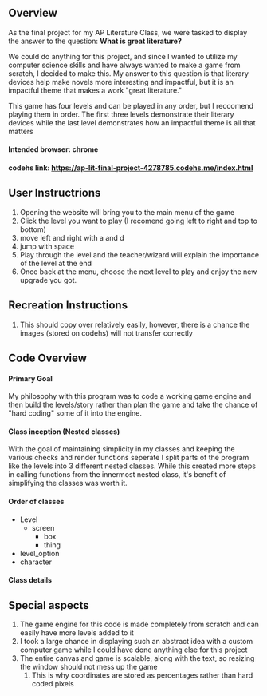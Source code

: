 ## Overview
As the final project for my AP Literature Class, we were tasked to display the answer to the question: **What is great literature?**

We could do anything for this project, and since I wanted to utilize my computer science skills and have always wanted to make a game from scratch, I decided to make this. My answer to this question is that literary devices help make novels more interesting and impactful, but it is an impactful theme that makes a work "great literature."

This game has four levels and can be played in any order, but I reccomend playing them in order. The first three levels demonstrate their literary devices while the last level demonstrates how an impactful theme is all that matters

#### Intended browser: chrome
#### codehs link: https://ap-lit-final-project-4278785.codehs.me/index.html

## User Instructrions
1. Opening the website will bring you to the main menu of the game
2. Click the level you want to play (I recomend going left to right and top to bottom)
3. move left and right with a and d
4. jump with space
5. Play through the level and the teacher/wizard will explain the importance of the level at the end
6. Once back at the menu, choose the next level to play and enjoy the new upgrade you got.

## Recreation Instructions
1. This should copy over relatively easily, however, there is a chance the images (stored on codehs) will not transfer correctly

## Code Overview
#### Primary Goal
My philosophy with this program was to code a working game engine and then build the levels/story rather than plan the game and take the chance of "hard coding" some of it into the engine.

#### Class inception (Nested classes)
With the goal of maintaining simplicity in my classes and keeping the various checks and render functions seperate I split parts of the program like the levels into 3 different nested classes. While this created more steps in calling functions from the innermost nested class, it's benefit of simplifying the classes was worth it.

#### Order of classes

- Level
   - screen
     - box
     - thing
- level_option
- character

#### Class details



## Special aspects
1. The game engine for this code is made completely from scratch and can easily have more levels added to it
2. I took a large chance in displaying such an abstract idea with a custom computer game while I could have done anything else for this project
3. The entire canvas and game is scalable, along with the text, so resizing the window should not mess up the game
    1. This is why coordinates are stored as percentages rather than hard coded pixels
